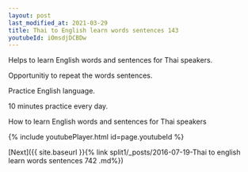 ```yaml
---
layout: post
last_modified_at: 2021-03-29
title: Thai to English learn words sentences 143 
youtubeId: iOmsdjDCBDw
---
```

 
 
Helps to learn English words and sentences for Thai speakers.

Opportunitiy to repeat the words sentences. 

Practice English language. 
 
10 minutes practice every day. 
 
How to learn English words and sentences for Thai speakers 
 
{% include youtubePlayer.html id=page.youtubeId %}
 
 
[Next]({{ site.baseurl }}{% link  split1/_posts/2016-07-19-Thai to english learn words sentences 742 .md%})
 
